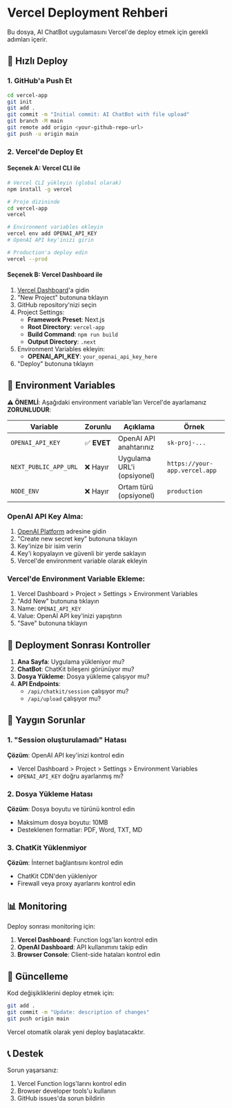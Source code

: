 # Vercel Deployment Rehberi

Bu dosya, AI ChatBot uygulamasını Vercel'de deploy etmek için gerekli adımları içerir.

## 🚀 Hızlı Deploy

### 1. GitHub'a Push Et

```bash
cd vercel-app
git init
git add .
git commit -m "Initial commit: AI ChatBot with file upload"
git branch -M main
git remote add origin <your-github-repo-url>
git push -u origin main
```

### 2. Vercel'de Deploy Et

#### Seçenek A: Vercel CLI ile

```bash
# Vercel CLI yükleyin (global olarak)
npm install -g vercel

# Proje dizininde
cd vercel-app
vercel

# Environment variables ekleyin
vercel env add OPENAI_API_KEY
# OpenAI API key'inizi girin

# Production'a deploy edin
vercel --prod
```

#### Seçenek B: Vercel Dashboard ile

1. [Vercel Dashboard](https://vercel.com/dashboard)'a gidin
2. "New Project" butonuna tıklayın
3. GitHub repository'nizi seçin
4. Project Settings:
   - **Framework Preset**: Next.js
   - **Root Directory**: `vercel-app`
   - **Build Command**: `npm run build`
   - **Output Directory**: `.next`
5. Environment Variables ekleyin:
   - **OPENAI_API_KEY**: `your_openai_api_key_here`
6. "Deploy" butonuna tıklayın

## 🔧 Environment Variables

**⚠️ ÖNEMLİ**: Aşağıdaki environment variable'ları Vercel'de ayarlamanız **ZORUNLUDUR**:

| Variable | Zorunlu | Açıklama | Örnek |
|----------|---------|----------|-------|
| `OPENAI_API_KEY` | ✅ **EVET** | OpenAI API anahtarınız | `sk-proj-...` |
| `NEXT_PUBLIC_APP_URL` | ❌ Hayır | Uygulama URL'i (opsiyonel) | `https://your-app.vercel.app` |
| `NODE_ENV` | ❌ Hayır | Ortam türü (opsiyonel) | `production` |

### OpenAI API Key Alma:

1. [OpenAI Platform](https://platform.openai.com/api-keys) adresine gidin
2. "Create new secret key" butonuna tıklayın
3. Key'inize bir isim verin
4. Key'i kopyalayın ve güvenli bir yerde saklayın
5. Vercel'de environment variable olarak ekleyin

### Vercel'de Environment Variable Ekleme:

1. Vercel Dashboard > Project > Settings > Environment Variables
2. "Add New" butonuna tıklayın
3. Name: `OPENAI_API_KEY`
4. Value: OpenAI API key'inizi yapıştırın
5. "Save" butonuna tıklayın

## 📝 Deployment Sonrası Kontroller

1. **Ana Sayfa**: Uygulama yükleniyor mu?
2. **ChatBot**: ChatKit bileşeni görünüyor mu?
3. **Dosya Yükleme**: Dosya yükleme çalışıyor mu?
4. **API Endpoints**: 
   - `/api/chatkit/session` çalışıyor mu?
   - `/api/upload` çalışıyor mu?

## 🐛 Yaygın Sorunlar

### 1. "Session oluşturulamadı" Hatası

**Çözüm**: OpenAI API key'inizi kontrol edin
- Vercel Dashboard > Project > Settings > Environment Variables
- `OPENAI_API_KEY` doğru ayarlanmış mı?

### 2. Dosya Yükleme Hatası

**Çözüm**: Dosya boyutu ve türünü kontrol edin
- Maksimum dosya boyutu: 10MB
- Desteklenen formatlar: PDF, Word, TXT, MD

### 3. ChatKit Yüklenmiyor

**Çözüm**: İnternet bağlantısını kontrol edin
- ChatKit CDN'den yükleniyor
- Firewall veya proxy ayarlarını kontrol edin

## 📊 Monitoring

Deploy sonrası monitoring için:

1. **Vercel Dashboard**: Function logs'ları kontrol edin
2. **OpenAI Dashboard**: API kullanımını takip edin
3. **Browser Console**: Client-side hataları kontrol edin

## 🔄 Güncelleme

Kod değişikliklerini deploy etmek için:

```bash
git add .
git commit -m "Update: description of changes"
git push origin main
```

Vercel otomatik olarak yeni deploy başlatacaktır.

## 📞 Destek

Sorun yaşarsanız:

1. Vercel Function logs'larını kontrol edin
2. Browser developer tools'u kullanın
3. GitHub issues'da sorun bildirin
